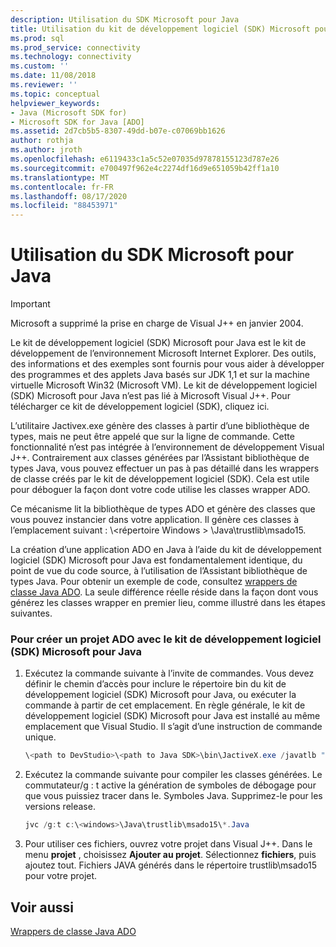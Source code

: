 ```yaml
---
description: Utilisation du SDK Microsoft pour Java
title: Utilisation du kit de développement logiciel (SDK) Microsoft pour Java | Microsoft Docs
ms.prod: sql
ms.prod_service: connectivity
ms.technology: connectivity
ms.custom: ''
ms.date: 11/08/2018
ms.reviewer: ''
ms.topic: conceptual
helpviewer_keywords:
- Java (Microsoft SDK for)
- Microsoft SDK for Java [ADO]
ms.assetid: 2d7cb5b5-8307-49dd-b07e-c07069bb1626
author: rothja
ms.author: jroth
ms.openlocfilehash: e6119433c1a5c52e07035d97878155123d787e26
ms.sourcegitcommit: e700497f962e4c2274df16d9e651059b42ff1a10
ms.translationtype: MT
ms.contentlocale: fr-FR
ms.lasthandoff: 08/17/2020
ms.locfileid: "88453971"
---
```

# <a name="using-the-microsoft-sdk-for-java"></a>Utilisation du SDK Microsoft pour Java

> [!IMPORTANT]
> Microsoft a supprimé la prise en charge de Visual J++ en janvier 2004.

Le kit de développement logiciel (SDK) Microsoft pour Java est le kit de développement de l’environnement Microsoft Internet Explorer. Des outils, des informations et des exemples sont fournis pour vous aider à développer des programmes et des applets Java basés sur JDK 1,1 et sur la machine virtuelle Microsoft Win32 (Microsoft VM). Le kit de développement logiciel (SDK) Microsoft pour Java n’est pas lié à Microsoft Visual J++. Pour télécharger ce kit de développement logiciel (SDK), cliquez ici.  
  
 L’utilitaire Jactivex.exe génère des classes à partir d’une bibliothèque de types, mais ne peut être appelé que sur la ligne de commande. Cette fonctionnalité n’est pas intégrée à l’environnement de développement Visual J++. Contrairement aux classes générées par l’Assistant bibliothèque de types Java, vous pouvez effectuer un pas à pas détaillé dans les wrappers de classe créés par le kit de développement logiciel (SDK). Cela est utile pour déboguer la façon dont votre code utilise les classes wrapper ADO.  
  
 Ce mécanisme lit la bibliothèque de types ADO et génère des classes que vous pouvez instancier dans votre application. Il génère ces classes à l’emplacement suivant : \\<répertoire Windows \> \Java\trustlib\msado15.  
  
 La création d’une application ADO en Java à l’aide du kit de développement logiciel (SDK) Microsoft pour Java est fondamentalement identique, du point de vue du code source, à l’utilisation de l’Assistant bibliothèque de types Java. Pour obtenir un exemple de code, consultez [wrappers de classe Java ADO](../../../ado/guide/appendixes/ado-java-class-wrappers.md). La seule différence réelle réside dans la façon dont vous générez les classes wrapper en premier lieu, comme illustré dans les étapes suivantes.  
  
### <a name="to-create-an-ado-project-with-the-microsoft-sdk-for-java"></a>Pour créer un projet ADO avec le kit de développement logiciel (SDK) Microsoft pour Java  
  
1.  Exécutez la commande suivante à l’invite de commandes. Vous devez définir le chemin d’accès pour inclure le répertoire bin du kit de développement logiciel (SDK) Microsoft pour Java, ou exécuter la commande à partir de cet emplacement. En règle générale, le kit de développement logiciel (SDK) Microsoft pour Java est installé au même emplacement que Visual Studio. Il s’agit d’une instruction de commande unique.  
  
    ```java
    \<path to DevStudio>\<path to Java SDK>\bin\JactiveX.exe /javatlb "C:\program files\common files\system\ado\msado15.dll"  
    ```  
  
2.  Exécutez la commande suivante pour compiler les classes générées. Le commutateur/g : t active la génération de symboles de débogage pour que vous puissiez tracer dans le. Symboles Java. Supprimez-le pour les versions release.  
  
    ```java
    jvc /g:t c:\<windows>\Java\trustlib\msado15\*.Java  
    ```  
  
3.  Pour utiliser ces fichiers, ouvrez votre projet dans Visual J++. Dans le menu **projet** , choisissez **Ajouter au projet**. Sélectionnez **fichiers**, puis ajoutez tout. Fichiers JAVA générés dans le répertoire trustlib\msado15 pour votre projet.  
  
## <a name="see-also"></a>Voir aussi  
 [Wrappers de classe Java ADO](../../../ado/guide/appendixes/ado-java-class-wrappers.md)   
